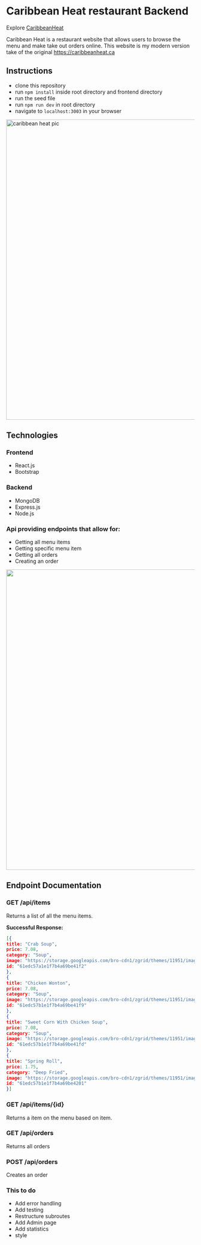 # Caribbean Heat restaurant Backend

Explore [CaribbeanHeat](https://caribbeanheat.herokuapp.com/)

Caribbean Heat is a restaurant website that allows users to browse the menu and make take out orders online. This website is my modern version take of the original https://caribbeanheat.ca


## Instructions
* clone this repository
* run ```npm install``` inside root directory and frontend directory
* run the seed file
* run ```npm run dev``` in root directory
* navigate to ```localhost:3003``` in your browser

<img width="800" alt="caribbean heat pic" src="https://i.imgur.com/8YNkm5K.png">


## Technologies
### Frontend
* React.js
* Bootstrap


### Backend
* MongoDB
* Express.js
* Node.js

### Api providing endpoints that allow for:

* Getting all menu items
* Getting specific menu item
* Getting all orders
* Creating an order

<img src="https://gifs.com/gif/caribbean-heat-79JWEG" width="800" />


## Endpoint Documentation

### GET /api/items

Returns a list of all the menu items.


**Successful Response:**

```JSON
[{
title: "Crab Soup",
price: 7.08,
category: "Soup",
image: "https://storage.googleapis.com/bro-cdn1/zgrid/themes/11951/images/items/soup/fish-maw-crab-meat.jpg",
id: "61edc57a1e1f7b4a69be41f2"
},
{
title: "Chicken Wonton",
price: 7.08,
category: "Soup",
image: "https://storage.googleapis.com/bro-cdn1/zgrid/themes/11951/images/items/soup/won-ton.jpg",
id: "61edc57b1e1f7b4a69be41f9"
},
{
title: "Sweet Corn With Chicken Soup",
price: 7.08,
category: "Soup",
image: "https://storage.googleapis.com/bro-cdn1/zgrid/themes/11951/images/items/soup/chicken-corn.jpg",
id: "61edc57b1e1f7b4a69be41fd"
},
{
title: "Spring Roll",
price: 1.75,
category: "Deep Fried",
image: "https://storage.googleapis.com/bro-cdn1/zgrid/themes/11951/images/items/appetizers/pork-spring-roll.jpg",
id: "61edc57b1e1f7b4a69be4201"
}]
```

### GET /api/items/{id}

Returns a item on the menu based on item.

### GET /api/orders

Returns all orders

### POST /api/orders

Creates an order


### This to do
* Add error handling
* Add testing
* Restructure subroutes
* Add Admin page
* Add statistics
* style











